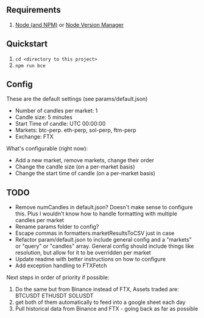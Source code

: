 ## Requirements

1. [Node (and NPM)](https://nodejs.org/en/download/) or [Node Version Manager](https://github.com/nvm-sh/nvm)

## Quickstart

1. `cd <directory to this project>`
2. `npm run bce`

## Config

These are the default settings (see params/default.json)

- Number of candles per market: 1
- Candle size: 5 minutes
- Start Time of candle: UTC 00:00:00
- Markets: btc-perp. eth-perp, sol-perp, ftm-perp
- Exchange: FTX

What's configurable (right now):

- Add a new market, remove markets, change their order
- Change the candle size (on a per-market basis)
- Change the start time of candle (on a per-market basis)


## TODO

- Remove numCandles in default.json? Doesn't make sense to configure this. Plus I wouldn't know how to handle formatting with multiple candles per market
- Rename params folder to config?
- Escape commas in formatters.marketResultsToCSV just in case
- Refactor param/default.json to include general config and a "markets" or "query" or "candles" array. General config should include things like resolution, but allow for it to be overridden per market
- Update readme with better instructions on how to configure
- Add exception handling to FTXFetch

Next steps in order of priority if possible:
1. Do the same but from Binance instead of FTX, Assets traded are:
BTCUSDT
ETHUSDT
SOLUSDT
2. get both of them automatically to feed into a google sheet each day
3. Pull historical data from Binance and FTX - going back as far as possible